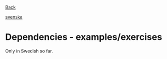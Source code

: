[Back](/ReadMe.md)

[svenska](/Documents/Dependencies.sv.md)

# Dependencies - examples/exercises

Only in Swedish so far.
